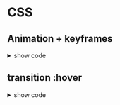 # CSS

## Animation + keyframes

<details>
<summary>show code</summary>

```cs

.banner{
    width: 200px;
    height: 40px;
    padding: 10px;
    font-size: 2rem;
    text-align: center;
    animation-name: meubanner;
    animation-duration: 5s;

}

@keyframes meubanner{
    from{
        background: green;
        border-radius: 50px;
        color: #f2f2f2;
    }
    to{
        background: red;
        color: black;
    }
}
```

```css
h1 {
  color: coral;
  transition: 16s;
  font-size: 3em;
  text-align: center;
  font-style: italic;
  text-transform: uppercase;
  letter-spacing: 1rem;
  animation: novo 5s infinite;
}

@keyframes novo {
  to {
    color: blue;
  }
}

//html
<h1>Geraldox</h1>
```

</details>

## transition :hover

<details>
<summary>show code</summary>

```css
.box {
  font-size: 25px;
  display: table;
  border: 1px solid black;
  border-radius: 50%;
  padding: 10px;
  transition: 4s;
}
.box:hover {
  background: red;
  border-radius: 15px;
  border: 4px solid black;
  color: yellow;
  padding: 15px;
}
```

</details>
